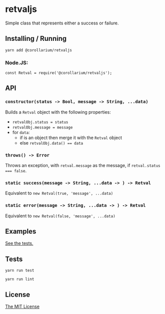 # retvaljs

Simple class that represents either a success or failure.

## Installing / Running

`yarn add @corollarium/retvaljs`

### Node.JS:

    const Retval = require('@corollarium/retvaljs');

## API

### `constructor(status -> Bool, message -> String, ...data)`

Builds a `Retval` object with the following properties:

  - `retvalObj.status = status`
  - `retvalObj.message = message`
  - for `data`:
    - if is an object then merge it with the `Retval` object
    - else `retvalObj.data() == data`

### `throws() -> Error`

Throws an exception, with `retval.message` as the message, if `retval.status === false`.

### `static success(message -> String, ...data -> ) -> Retval`

Equivalent to `new Retval(true, 'message', ...data)`

### `static error(message -> String, ...data -> ) -> Retval`

Equivalent to `new Retval(false, 'message', ...data)`


## Examples

[See the tests.](test.js)

## Tests

`yarn run test`

`yarn run lint`

## License

[The MIT License](LICENSE)